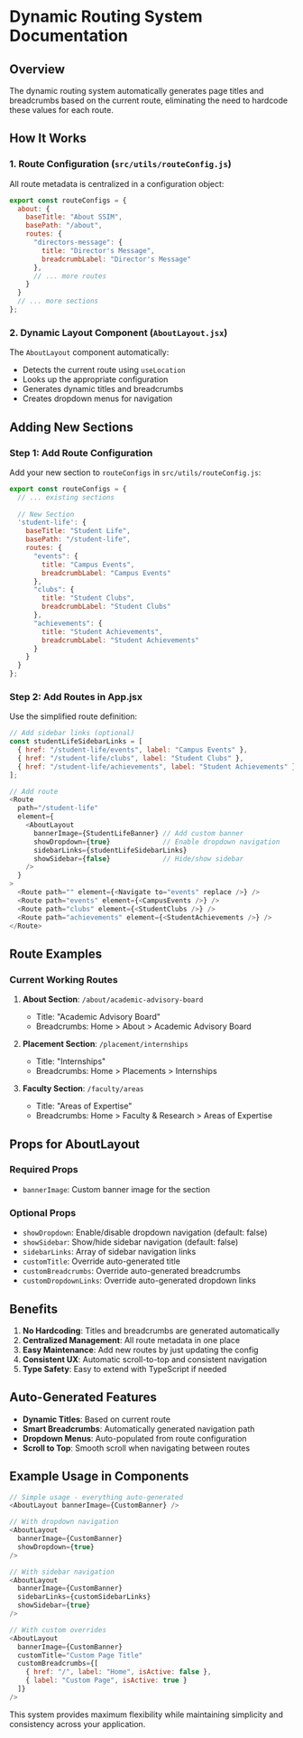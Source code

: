 # Dynamic Routing System Documentation

## Overview

The dynamic routing system automatically generates page titles and breadcrumbs based on the current route, eliminating the need to hardcode these values for each route.

## How It Works

### 1. Route Configuration (`src/utils/routeConfig.js`)

All route metadata is centralized in a configuration object:

```javascript
export const routeConfigs = {
  about: {
    baseTitle: "About SSIM",
    basePath: "/about",
    routes: {
      "directors-message": {
        title: "Director's Message",
        breadcrumbLabel: "Director's Message"
      },
      // ... more routes
    }
  }
  // ... more sections
};
```

### 2. Dynamic Layout Component (`AboutLayout.jsx`)

The `AboutLayout` component automatically:
- Detects the current route using `useLocation`
- Looks up the appropriate configuration
- Generates dynamic titles and breadcrumbs
- Creates dropdown menus for navigation

## Adding New Sections

### Step 1: Add Route Configuration

Add your new section to `routeConfigs` in `src/utils/routeConfig.js`:

```javascript
export const routeConfigs = {
  // ... existing sections
  
  // New Section
  'student-life': {
    baseTitle: "Student Life",
    basePath: "/student-life",
    routes: {
      "events": {
        title: "Campus Events",
        breadcrumbLabel: "Campus Events"
      },
      "clubs": {
        title: "Student Clubs",
        breadcrumbLabel: "Student Clubs"
      },
      "achievements": {
        title: "Student Achievements", 
        breadcrumbLabel: "Student Achievements"
      }
    }
  }
};
```

### Step 2: Add Routes in App.jsx

Use the simplified route definition:

```javascript
// Add sidebar links (optional)
const studentLifeSidebarLinks = [
  { href: "/student-life/events", label: "Campus Events" },
  { href: "/student-life/clubs", label: "Student Clubs" },
  { href: "/student-life/achievements", label: "Student Achievements" },
];

// Add route
<Route 
  path="/student-life"
  element={
    <AboutLayout 
      bannerImage={StudentLifeBanner} // Add custom banner
      showDropdown={true}             // Enable dropdown navigation
      sidebarLinks={studentLifeSidebarLinks}
      showSidebar={false}             // Hide/show sidebar
    />
  }
>
  <Route path="" element={<Navigate to="events" replace />} />
  <Route path="events" element={<CampusEvents />} />
  <Route path="clubs" element={<StudentClubs />} />
  <Route path="achievements" element={<StudentAchievements />} />
</Route>
```

## Route Examples

### Current Working Routes

1. **About Section**: `/about/academic-advisory-board`
   - Title: "Academic Advisory Board"
   - Breadcrumbs: Home > About > Academic Advisory Board

2. **Placement Section**: `/placement/internships`
   - Title: "Internships" 
   - Breadcrumbs: Home > Placements > Internships

3. **Faculty Section**: `/faculty/areas`
   - Title: "Areas of Expertise"
   - Breadcrumbs: Home > Faculty & Research > Areas of Expertise

## Props for AboutLayout

### Required Props
- `bannerImage`: Custom banner image for the section

### Optional Props
- `showDropdown`: Enable/disable dropdown navigation (default: false)
- `showSidebar`: Show/hide sidebar navigation (default: false)  
- `sidebarLinks`: Array of sidebar navigation links
- `customTitle`: Override auto-generated title
- `customBreadcrumbs`: Override auto-generated breadcrumbs
- `customDropdownLinks`: Override auto-generated dropdown links

## Benefits

1. **No Hardcoding**: Titles and breadcrumbs are generated automatically
2. **Centralized Management**: All route metadata in one place
3. **Easy Maintenance**: Add new routes by just updating the config
4. **Consistent UX**: Automatic scroll-to-top and consistent navigation
5. **Type Safety**: Easy to extend with TypeScript if needed

## Auto-Generated Features

- **Dynamic Titles**: Based on current route
- **Smart Breadcrumbs**: Automatically generated navigation path
- **Dropdown Menus**: Auto-populated from route configuration
- **Scroll to Top**: Smooth scroll when navigating between routes

## Example Usage in Components

```javascript
// Simple usage - everything auto-generated
<AboutLayout bannerImage={CustomBanner} />

// With dropdown navigation
<AboutLayout 
  bannerImage={CustomBanner}
  showDropdown={true}
/>

// With sidebar navigation
<AboutLayout 
  bannerImage={CustomBanner}
  sidebarLinks={customSidebarLinks}
  showSidebar={true}
/>

// With custom overrides
<AboutLayout 
  bannerImage={CustomBanner}
  customTitle="Custom Page Title"
  customBreadcrumbs={[
    { href: "/", label: "Home", isActive: false },
    { label: "Custom Page", isActive: true }
  ]}
/>
```

This system provides maximum flexibility while maintaining simplicity and consistency across your application. 